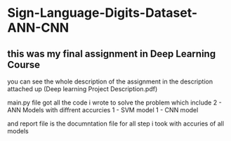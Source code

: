 # Sign-Language-Digits-Dataset-ANN-CNN
## this was my final assignment in Deep Learning Course

you can see the whole description of the assignment in the description attached up (Deep learning Project Description.pdf)

main.py file got all the code i wrote to solve the problem which include 
2 - ANN Models with diffrent accurcies
1 - SVM model 
1 - CNN model

and report file is the documntation file for all step i took with accuries of all models
